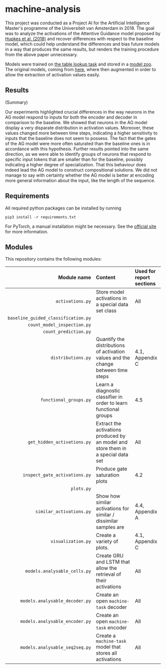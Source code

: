 # machine-analysis

This project was conducted as a Project AI for the Artificial Intelligence Master's programme of the Universiteit van 
Amsterdam in 2018. The goal was to analyze the activations of the
Attentive Guidance model proposed by [Hupkes et al. (2018)](https://arxiv.org/abs/1805.09657) and recover differences 
with respect to the baseline model, which could help understand the differences and bias future models in a way that
produces the same results, but renders the training procedure from the above paper unnecessary. 

Models were trained on [the table lookup task](https://github.com/mitjanikolaus/machine-tasks) and stored in a [model zoo](https://github.com/Kaleidophon/machine-zoo). 
The original models, coming from [here](https://github.com/i-machine-think/machine), where then augmented in order to allow the extraction
of activation values easily.

## Results
(Summary)

Our experiments highlighted crucial differences in the way neurons in the AG model respond to inputs for both the encoder 
and decoder in comparison to the baseline. We showed that neurons in the AG model display a very disparate distribution 
in activation values. Moreover, these values changed more between time steps, indicating a higher sensitivity to inputs 
that the baseline does not seem to possess. The fact that the gates of the AG model were more often saturated than the 
baseline ones is in accordance with this hypothesis. Further results pointed into the same direction, as we were able to 
identify groups of neurons that respond to specific input tokens that are smaller than for the baseline, possibly 
indicating a higher degree of specialization. That this behaviour does indeed lead the AG model to construct 
compositional solutions. We did not manage to say with certainty whether the AG model is better at encoding more general 
information about the input, like the length of the sequence.

## Requirements

All required python packages can be installed by running
    
    pip3 install -r requirements.txt
    
For PyTorch, a manual installation might be necessary. See the [official site](https://pytorch.org/)
for more information.

## Modules

This repository contains the following modules:

| Module name | Content | Used for report sections | 
| -----------:|:------- |:------------------------ | 
| ``activations.py`` | Store model activations in a special data set class | All |
| ``baseline_guided_classification.py`` | | |
| ``count_model_inspection.py`` | | |
| ``count_prediction.py`` | | |
| ``distributions.py`` | Quantify the distributions of activation  values and the change between time steps | 4.1, Appendix C |
| ``functional_groups.py`` | Learn a diagnostic classifier in order to learn functional groups | 4.5 |
| ``get_hidden_activations.py`` | Extract the activations produced by an model and store them in a special data set | All |
| ``inspect_gate_activations.py`` | Produce gate saturation plots | 4.2 |
| ``plots.py`` | | |
| ``similar_activations.py`` | Show how similar activations for similar / dissimilar samples are | 4.4, Appendix A |
| ``visualization.py`` | Create a variety of plots. | 4.1, Appendix C |  
| ``models.analysable_cells.py`` | Create GRU and LSTM that allow the retrieval of their activations | All |
| ``models.analysable_decoder.py`` | Create an open ``machine-task`` decoder | All |
| ``models.analysable_encoder.py`` | Create an open ``machine-task`` encoder | All |
| ``models.analysable_seq2seq.py`` | Create a ``machine-task`` model that stores all activations | All |
 
